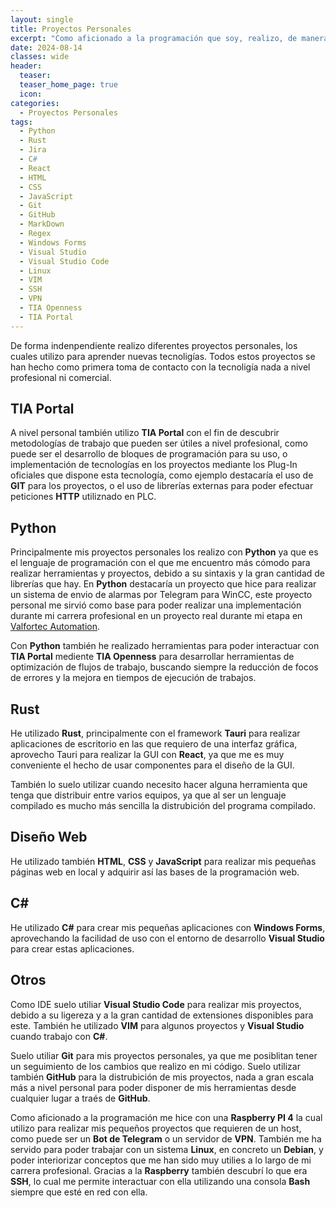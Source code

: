 ```yaml
---
layout: single
title: Proyectos Personales
excerpt: "Como aficionado a la programación que soy, realizo, de manera independiente mis pequeños proyectos personales, en los cuales hago las primeras tomas de contacto con diferentes tecnologías para continuar aprendiendo"
date: 2024-08-14
classes: wide
header:
  teaser: 
  teaser_home_page: true
  icon: 
categories:
  - Proyectos Personales
tags:  
  - Python
  - Rust
  - Jira
  - C#
  - React
  - HTML
  - CSS
  - JavaScript
  - Git
  - GitHub
  - MarkDown
  - Regex
  - Windows Forms
  - Visual Studio
  - Visual Studio Code
  - Linux
  - VIM
  - SSH
  - VPN
  - TIA Openness
  - TIA Portal
---
```


De forma indenpendiente realizo diferentes proyectos personales, los cuales utilizo para aprender nuevas tecnoligías. Todos estos proyectos se han hecho como primera toma de contacto con la tecnoligía nada a nivel profesional ni comercial.

## TIA Portal

A nivel personal también utilizo **TIA Portal** con el fin de descubrir metodologías de trabajo que pueden ser útiles a nivel profesional, como puede ser el desarrollo de bloques de programación para su uso, o implementación de tecnologías en los proyectos mediante los Plug-In oficiales que dispone esta tecnología, como ejemplo destacaría el uso de **GIT** para los proyectos, o el uso de librerías externas para poder efectuar peticiones **HTTP** utiliznado en PLC.

## Python

Principalmente mis proyectos personales los realizo con **Python** ya que es el lenguaje de programación con el que me encuentro más cómodo para realizar herramientas y proyectos, debido a su sintaxis y la gran cantidad de librerías que hay. En **Python** destacaría un proyecto que hice para realizar un sistema de envio de alarmas por Telegram para WinCC, este proyecto personal me sirvió como base para poder realizar una implementación durante mi carrera profesional en un proyecto real durante mi etapa en [Valfortec Automation](https://www.linkedin.com/company/valfortec-automation).

Con **Python** también he realizado herramientas para poder interactuar con **TIA Portal** mediente **TIA Openness** para desarrollar herramientas de optimización de flujos de trabajo, buscando siempre la reducción de focos de errores y la mejora en tiempos de ejecución de trabajos.

## Rust

He utilizado **Rust**, principalmente con el framework **Tauri** para realizar aplicaciones de escritorio en las que requiero de una interfaz gráfica, aprovecho Tauri para realizar la GUI con **React**, ya que me es muy conveniente el hecho de usar componentes para el diseño de la GUI.

También lo suelo utilizar cuando necesito hacer alguna herramienta que tenga que distribuir entre varios equipos, ya que al ser un lenguaje compilado es mucho más sencilla la distrubición del programa compilado.

## Diseño Web

He utilizado también **HTML**, **CSS** y **JavaScript** para realizar mis pequeñas páginas web en local y adquirir así las bases de la programación web.

## C#

He utilizado **C#** para crear mis pequeñas aplicaciones con **Windows Forms**, aprovechando la facilidad de uso con el entorno de desarrollo **Visual Studio** para crear estas aplicaciones.

## Otros

Como IDE suelo utiliar **Visual Studio Code** para realizar mis proyectos, debido a su ligereza y a la gran cantidad de extensiones disponibles para este. También he utilizado **VIM** para algunos proyectos y **Visual Studio** cuando trabajo con **C#**.

Suelo utiliar **Git** para mis proyectos personales, ya que me posiblitan tener un seguimiento de los cambios que realizo en mi código. Suelo utilizar también **GitHub** para la distrubición de mis proyectos, nada a gran escala más a nivel personal para poder disponer de mis herramientas desde cualquier lugar a traés de **GitHub**. 

Como aficionado a la programación me hice con una **Raspberry PI 4** la cual utilizo para realizar mis pequeños proyectos que requieren de un host, como puede ser un **Bot de Telegram** o un servidor de **VPN**. También me ha servido para poder trabajar con un sistema **Linux**, en concreto un **Debian**, y poder interiorizar conceptos que me han sido muy utilies a lo largo de mi carrera profesional. Gracias a la **Raspberry** también descubrí lo que era **SSH**, lo cual me permite interactuar con ella utilizando una consola **Bash** siempre que esté en red con ella.
